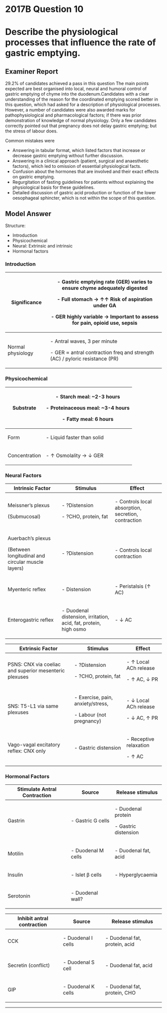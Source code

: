 <div class = "saq"> 

# 2017B Question 10 
# Describe the physiological processes that influence the rate of gastric emptying.


## Examiner Report
29.2% of candidates achieved a pass in this question
The main points expected are best organised into local, neural and humoral control of gastric emptying of chyme into the duodenum.Candidates with a clear understanding of the reason for the coordinated emptying scored better in this question, which had asked for a description of physiological processes. However, a number of candidates were also awarded marks for pathophysiological and pharmacological factors; if there was prior demonstration of knowledge of normal physiology. Only a few candidates correctly pointed out that pregnancy does not delay gastric emptying; but the stress of labour does.


Common mistakes were
* Answering in tabular format, which listed factors that increase or decrease gastric emptying without further discussion.
* Answering in a clinical approach (patient, surgical and anaesthetic factors), which led to omission of essential physiological facts.
* Confusion about the hormones that are involved and their exact effects on gastric emptying.
* Regurgitation of fasting guidelines for patients without explaining the physiological basis for these guidelines.
* Detailed discussion of gastric acid production or function of the lower oesophageal sphincter, which is not within the scope of this question.

## Model Answer
Structure:
- Introduction
- Physicochemical
- Neural: Extrinsic and intrinsic
- Hormonal factors

### Introduction

|Significance|<p>- Gastric emptying rate (GER) varies to ensure chyme adequately digested</p><p>- Full stomach → ↑↑ Risk of aspiration under GA</p><p>- GER highly variable → Important to assess for pain, opioid use, sepsis</p>|
| -- | -- |
|Normal physiology|<p>- Antral waves, 3 per minute</p><p>- GER ∝ antral contraction freq and strength (AC) / pyloric resistance (PR)</p>|

### Physicochemical

|Substrate|<p>- Starch meal: ~2-3 hours</p><p>- Proteinaceous meal: ~3-4 hours</p><p>- Fatty meal: 6 hours</p>|
| -- | -- |
|Form|<p>- Liquid faster than solid</p>|
|Concentration|<p>- ↑ Osmolality → ↓ GER</p>|

### Neural Factors

|Intrinsic Factor|Stimulus|Effect|
| -- | -- | -- |
|<p>Meissner’s plexus</p><p>(Submucosal)</p>|<p>- ?Distension</p><p>- ?CHO, protein, fat</p>|<p>- Controls local absorption, secretion, contraction</p>|
|<p>Auerbach’s plexus</p><p>(Between longitudinal and circular muscle layers)</p>|<p>- ?Distension</p>|<p>- Controls local contraction</p>|
|Myenteric reflex|<p>- Distension</p>|<p>- Peristalsis (↑ AC)</p>|
|Enterogastric reflex|<p>- Duodenal distension, irritation, acid, fat, protein, high osmo</p>|<p>- ↓ AC</p>|


|Extrinsic Factor|Stimulus|Effect|
| -- | -- | -- |
|PSNS: CNX via coeliac and superior mesenteric plexuses|<p>- ?Distension</p><p>- ?CHO, protein, fat</p>|<p>- ↑ Local ACh release</p><p>- ↑ AC, ↓ PR</p>|
|SNS: T5-L1 via same plexuses|<p>- Exercise, pain, anxiety/stress,</p><p>- Labour (not pregnancy)</p>|<p>- ↓ Local ACh release</p><p>- ↓ AC, ↑ PR</p>|
|Vago-vagal excitatory reflex: CNX only|<p>- Gastric distension</p>|<p>- Receptive relaxation</p><p>- ↑ AC</p>|

### Hormonal Factors

|Stimulate Antral Contraction|Source|Release stimulus|
| -- | -- | -- |
|Gastrin|<p>- Gastric G cells</p>|<p>- Duodenal protein</p><p>- Gastric distension</p>|
|Motilin|<p>- Duodenal M cells</p>|<p>- Duodenal fat, acid</p>|
|Insulin|<p>- Islet β cells</p>|<p>- Hyperglycaemia</p>|
|Serotonin|<p>- Duodenal wall?</p>||


|Inhibit antral contraction|Source|Release stimulus|
| -- | -- | -- |
|CCK|<p>- Duodenal I cells</p>|<p>- Duodenal fat, protein, acid</p>|
|Secretin (conflict)|<p>- Duodenal S cell</p>|<p>- Duodenal fat, acid</p>|
|GIP|<p>- Duodenal K cells</p>|<p>- Duodenal fat, protein, CHO</p>|


--- 

</div>